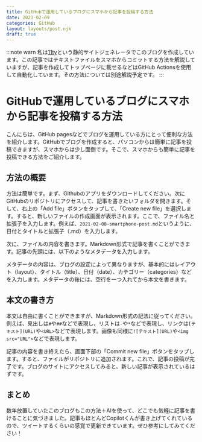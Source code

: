 ```yaml
---
title: GitHubで運用しているブログにスマホから記事を投稿する方法
date: 2021-02-09
categories: GitHub
layout: layouts/post.njk
draft: true
---
```


:::note warn
私は[11ty](https://www.11ty.dev/)という静的サイトジェネレータでこのブログを作成しています。この記事ではテキストファイルをスマホからコミットする方法を解説していますが、記事を作成してトップページに載せるなどはGitHub Actionsを使用して自動化しています。その方法については別途解説予定です。
:::

# GitHubで運用しているブログにスマホから記事を投稿する方法

こんにちは、GitHub pagesなどでブログを運用している方にとって便利な方法を紹介します。GitHubでブログを作成すると、パソコンからは簡単に記事を投稿できますが、スマホからは少し面倒です。そこで、スマホからも簡単に記事を投稿できる方法をご紹介します。

## 方法の概要

方法は簡単です。まず、Githubのアプリをダウンロードしてください。次にGitHubのリポジトリにアクセスして、記事を書きたいフォルダを開きます。そして、右上の「Add file」ボタンをタップして、「Create new file」を選択します。すると、新しいファイルの作成画面が表示されます。ここで、ファイル名と拡張子を入力します。例えば、`2021-02-08-smartphone-post.md`というように、日付とタイトルと拡張子（.md）を入力します。

次に、ファイルの内容を書きます。Markdown形式で記事を書くことができます。記事の先頭には、以下のようなメタデータを入力します。

メタデータの内容は、ブログの設定によって異なりますが、基本的にはレイアウト（layout）、タイトル（title）、日付（date）、カテゴリー（categories）などを入力します。メタデータの後には、空行を一つ入れてから本文を書きます。

## 本文の書き方

本文は自由に書くことができますが、Markdown形式の記法に従ってください。例えば、見出しは`#`や`##`などで表現し、リストは`-`や`*`などで表現し、リンクは`[テキスト](URL)`や`<URL>`などで表現します。画像も同様に`![テキスト](URL)`や`<img src="URL">`などで表現します。

記事の内容を書き終えたら、画面下部の「Commit new file」ボタンをタップします。すると、ファイルがリポジトリに追加されます。これで、記事の投稿が完了です。ブログのサイトにアクセスしてみると、新しい記事が表示されているはずです。

## まとめ

数年放置していたこのブログもこの方法＋AIを使って、どこでも気軽に記事を書けることに気づきました。記事もほとんどCopilotくんが書き上げてくれているので、ツイートするくらいの感覚で更新できています。ぜひ参考にしてみてください！
